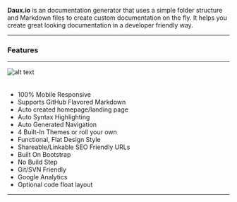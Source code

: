 <p class="lead">
	<strong>Daux.io</strong> is an documentation generator that uses a simple folder structure and Markdown files to create custom documentation on the fly. It helps you create great looking documentation in a developer friendly way.
</p>

<hr/>
<h3>Features</h3>
<hr/>

<img src="img/app-thumbs.png" alt="alt text" class="img-responsive pull-right"  style="margin-bottom:20px;">

* 100% Mobile Responsive
* Supports GitHub Flavored Markdown
* Auto created homepage/landing page
* Auto Syntax Highlighting
* Auto Generated Navigation
* 4 Built-In Themes or roll your own
* Functional, Flat Design Style
* Shareable/Linkable SEO Friendly URLs
* Built On Bootstrap
* No Build Step
* Git/SVN Friendly
* Google Analytics
* Optional code float layout

<div class="clear"></div>
<hr/>
